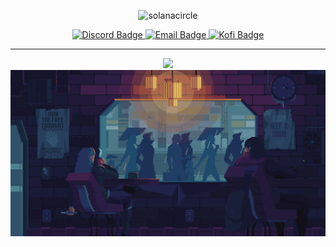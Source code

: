 <div align="center">
  
  ![solanacircle](https://github.com/Atropa-Solanaceae/Atropa-Solanaceae/assets/89823371/120766f3-6752-46fa-bbab-4ac3cb401465)
</div>

<div align="center">
  <a href="https://discordapp.com/users/1098339239432835162">
    <img src="https://img.shields.io/badge/discord-black?style=for-the-badge&logo=discord&logoColor=blue" alt="Discord Badge">
  </a>
  
  <a href="mailto:solanaceae@duck.com">
    <img src="https://img.shields.io/badge/gmail-black?style=for-the-badge&logo=Gmail&logoColor=skyblue" alt="Email Badge">
  </a>

  <a href="https://ko-fi.com/solanaceae">
    <img src="https://img.shields.io/badge/Ko--fi-black?style=for-the-badge&logo=ko-fi&logoColor=pink" alt="Kofi Badge">
  </a>
</div>

---
<div id="tools" align="center">
  <img src="https://github.com/dekrypted/dekrypted/blob/output/github-contribution-grid-snake-dark.svg#gh-dark-mode-only"/>
</div>
<div align="center">
  <img src="https://github.com/HawksDev/HawksDev/blob/main/SociableCleanErmine-max-1mb.gif" width="850">
</div>
